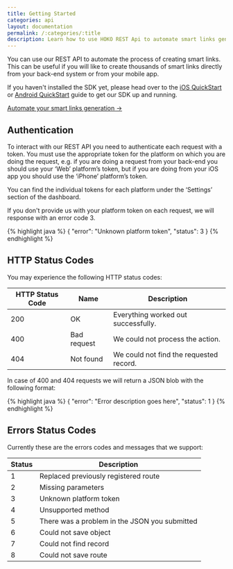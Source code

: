 ```yaml
---
title: Getting Started
categories: api
layout: documentation
permalink: /:categories/:title
description: Learn how to use HOKO REST Api to automate smart links generation.
---
```


You can use our REST API to automate the process of creating smart links. This can be useful if you will like to create thousands of smart links directly from your back-end system or from your mobile app.

If you haven't installed the SDK yet, please head over to the [iOS QuickStart](/quickstart/ios) or [Android QuickStart](/quickstart/android) guide to get our SDK up and running.

<a href="http://support.hokolinks.com/api/smartlinks/" class="btn-next">Automate your smart links generation &#8594;</a>

## Authentication

To interact with our REST API you need to authenticate each request with a token. You must use the appropriate token for the platform on which you are doing the request, e.g. if you are doing a request from your back-end you should use your ‘Web’ platform’s token, but if you are doing from your iOS app you should use the ‘iPhone’ platform’s token.

You can find the individual tokens for each platform under the ‘Settings’ section of the dashboard.

If you don't provide us with your platform token on each request, we will response with an error code 3.

{% highlight java %}
{
  "error": "Unknown platform token",
  "status": 3
}
{% endhighlight %}

## HTTP Status Codes

You may experience the following HTTP status codes:

<table>
  <thead>
    <tr>
      <th>HTTP Status Code</th>
      <th>Name</th>
      <th>Description</th>
    </tr>
  </thead>
  <tbody>
    <tr>
      <td>200</td>
      <td>OK</td>
      <td>Everything worked out successfully.</td>
    </tr>
    <tr>
      <td>400</td>
      <td>Bad request</td>
      <td>We could not process the action.</td>
    </tr>
    <tr>
      <td>404</td>
      <td>Not found</td>
      <td>We could not find the requested record.</td>
    </tr>
  </tbody>
</table>

In case of 400 and 404 requests we will return a JSON blob with the following format:

{% highlight java %}
{
  "error": "Error description goes here",
  "status": 1
}
{% endhighlight %}

## Errors Status Codes

Currently these are the errors codes and messages that we support:

<table>
  <thead>
    <tr>
      <th>Status</th>
      <th>Description</th>
    </tr>
  </thead>
  <tbody>
    <tr>
      <td>1</td>
      <td>Replaced previously registered route</td>
    </tr>
    <tr>
      <td>2</td>
      <td>Missing parameters</td>
    </tr>
    <tr>
      <td>3</td>
      <td>Unknown platform token</td>
    </tr>
    <tr>
      <td>4</td>
      <td>Unsupported method</td>
    </tr>
    <tr>
      <td>5</td>
      <td>There was a problem in the JSON you submitted</td>
    </tr>
    <tr>
      <td>6</td>
      <td>Could not save object</td>
    </tr>
    <tr>
      <td>7</td>
      <td>Could not find record</td>
    </tr>
    <tr>
      <td>8</td>
      <td>Could not save route</td>
    </tr>
  </tbody>
</table>
